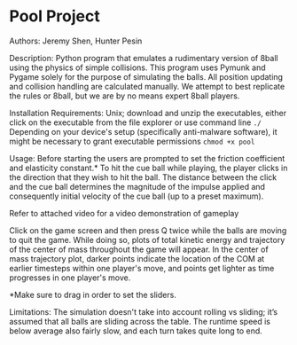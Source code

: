 # Pool Project

Authors: Jeremy Shen, Hunter Pesin

Description: Python program that emulates a rudimentary version of 8ball using the physics of simple collisions. This program uses Pymunk and Pygame solely for the purpose of simulating the balls. All position updating and collision handling are calculated manually. We attempt to best replicate the rules or 8ball, but we are by no means expert 8ball players.

Installation Requirements: Unix; download and unzip the executables, either click on the executable from the file explorer or use command line `./` Depending on your device's setup (specifically anti-malware software), it might be necessary to grant executable permissions `chmod +x pool`

Usage: Before starting the users are prompted to set the friction coefficient and elasticity constant.* To hit the cue ball while playing, the player clicks in the direction that they wish to hit the ball. The distance between the click and the cue ball determines the magnitude of the impulse applied and consequently initial velocity of the cue ball (up to a preset maximum).

Refer to attached video for a video demonstration of gameplay

Click on the game screen and then press Q twice while the balls are moving to quit the game. While doing so, plots of total kinetic energy and trajectory of the center of mass throughout the game will appear. In the center of mass trajectory plot, darker points indicate the location of the COM at earlier timesteps within one player's move, and points get lighter as time progresses in one player's move.

*Make sure to drag in order to set the sliders. 

Limitations: The simulation doesn't take into account rolling vs sliding; it’s 
assumed that all balls are sliding across the table. The runtime speed is below average also 
fairly slow, and each turn takes quite long to end.
